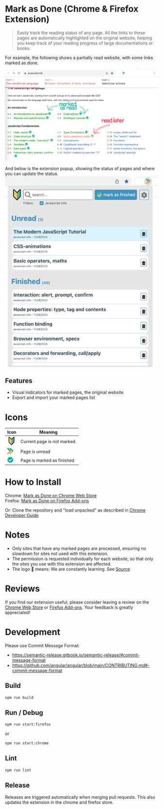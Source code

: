 # Mark as Done (Chrome & Firefox Extension)

> Easily track the reading status of any page. 
> All the links to these pages are automatically highlighted on the original website, 
> helping you keep track of your reading progress of large documentations or books.


For example, the following shows a partially read website, with some links marked as done. 

 ![](docs/example.png) 

And below is the extension popup, showing the status of pages and where you can update the status.
![](docs/screenshot-popup.png)



## Features

  -  Visual indicators for marked pages, the original website
  -  Export and import your marked pages list

# Icons
| Icon | Meaning                     |
| --- |-----------------------------|
| <img src="images/icon-none.png" width=30> | Current page is not marked. |
| <img src="images/icon-todo.png" width=20> | Page is unread              |
| <img src="images/icon-done.png" width=20> | Page is marked as finished  |


# How to Install

Chrome: [Mark as Done on Chrome Web Store](https://chrome.google.com/webstore/detail/mark-as-done/eamfmbodggklinbmhfgeogcpebhfoojb?hl=de)  
Firefox: [Mark as Done on Firefox Add-ons](https://addons.mozilla.org/en-US/firefox/addon/mark-as-done/)

Or: Clone the repository and "load unpacked" as described in [Chrome Developer Guide](https://developer.chrome.com/docs/extensions/mv3/getstarted/#manifest)

# Notes

* Only sites that have any marked pages are processed, ensuring no slowdown for sites not used with this extension.
* The permission is requested individually for each website, so that only the sites you use with this extension are affected.
* The logo 🔰 means: We are constantly learning. See [Source](https://emojipedia.org/japanese-symbol-for-beginner/)

# Reviews
If you find our extension useful, please consider leaving a review on the 
[Chrome Web Store](https://chrome.google.com/webstore/detail/mark-as-done/eamfmbodggklinbmhfgeogcpebhfoojb?hl=de) or 
[Firefox Add-ons](https://addons.mozilla.org/en-US/firefox/addon/mark-as-done/). Your feedback is greatly appreciated!


# Development

Please use  Commit Message Format: 
- https://semantic-release.gitbook.io/semantic-release/#commit-message-format  
- https://github.com/angular/angular/blob/main/CONTRIBUTING.md#-commit-message-format  

## Build

```bash
npm run build
```

## Run / Debug

```bash
npm run start:firefox
```

or 

```bash
npm run start:chrome
```

## Lint

```bash
npm run lint
```

## Release

Releases are triggered automatically when merging pull requests. This also updates the extension in the chrome and firefox store. 

